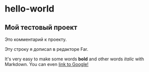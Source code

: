 
# hello-world
## Мой тестовый проект

Это комментарий к проекту.

Эту строку я дописал в редакторе Far.

It's very easy to make some words **bold** and other words *italic* with Markdown. You can even [link to Google!](http://google.com)
